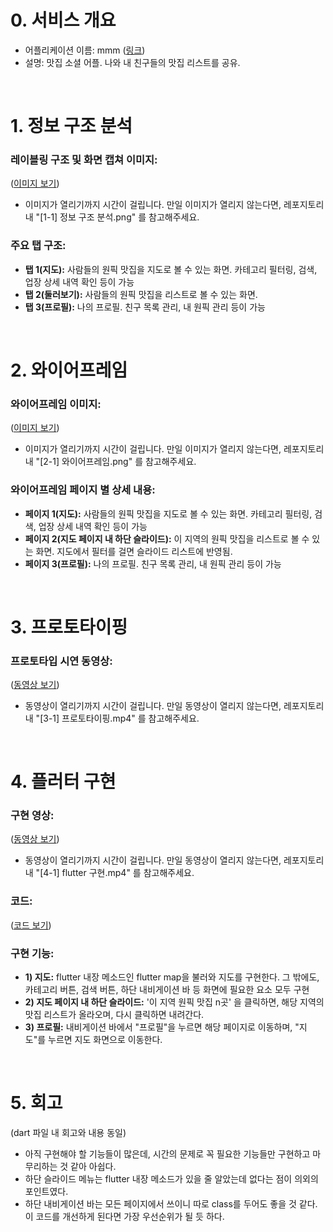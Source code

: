 # 0. 서비스 개요
- 어플리케이션 이름: mmm ([링크](https://mapmapmap.co/))
- 설명: 맛집 소셜 어플. 나와 내 친구들의 맛집 리스트를 공유.

</br>

# 1. 정보 구조 분석

### 레이블링 구조 및 화면 캡쳐 이미지:
([이미지 보기](https://github.com/HWKKK/AIFFEL_quest_cr/blob/main/Flutter/F04/%5B1-1%5D%20%EC%A0%95%EB%B3%B4%20%EA%B5%AC%EC%A1%B0%20%EB%B6%84%EC%84%9D.png))
* 이미지가 열리기까지 시간이 걸립니다. 만일 이미지가 열리지 않는다면, 레포지토리 내 "[1-1] 정보 구조 분석.png" 를 참고해주세요.

### 주요 탭 구조:
- **탭 1(지도):** 사람들의 원픽 맛집을 지도로 볼 수 있는 화면. 카테고리 필터링, 검색, 업장 상세 내역 확인 등이 가능
- **탭 2(둘러보기):** 사람들의 원픽 맛집을 리스트로 볼 수 있는 화면.
- **탭 3(프로필):** 나의 프로필. 친구 목록 관리, 내 원픽 관리 등이 가능

</br>

# 2. 와이어프레임
### 와이어프레임 이미지:
([이미지 보기](https://github.com/HWKKK/AIFFEL_quest_cr/blob/main/Flutter/F04/%5B1-1%5D%20%EC%A0%95%EB%B3%B4%20%EA%B5%AC%EC%A1%B0%20%EB%B6%84%EC%84%9D.png](https://github.com/HWKKK/AIFFEL_quest_cr/blob/main/Flutter/F04/%5B2-1%5D%20%EC%99%80%EC%9D%B4%EC%96%B4%ED%94%84%EB%A0%88%EC%9E%84.png)))
* 이미지가 열리기까지 시간이 걸립니다. 만일 이미지가 열리지 않는다면, 레포지토리 내 "[2-1] 와이어프레임.png" 를 참고해주세요.

### 와이어프레임 페이지 별 상세 내용:
- **페이지 1(지도):** 사람들의 원픽 맛집을 지도로 볼 수 있는 화면. 카테고리 필터링, 검색, 업장 상세 내역 확인 등이 가능
- **페이지 2(지도 페이지 내 하단 슬라이드):** 이 지역의 원픽 맛집을 리스트로 볼 수 있는 화면. 지도에서 필터를 걸면 슬라이드 리스트에 반영됨.
- **페이지 3(프로필):** 나의 프로필. 친구 목록 관리, 내 원픽 관리 등이 가능

</br>

# 3. 프로토타이핑
### 프로토타입 시연 동영상:
([동영상 보기](https://github.com/HWKKK/AIFFEL_quest_cr/blob/main/Flutter/F04/%5B3-1%5D%ED%94%84%EB%A1%9C%ED%86%A0%ED%83%80%EC%9D%B4%ED%95%91.mp4))
* 동영상이 열리기까지 시간이 걸립니다. 만일 동영상이 열리지 않는다면, 레포지토리 내 "[3-1] 프로토타이핑.mp4" 를 참고해주세요.

</br>

# 4. 플러터 구현
### 구현 영상:
([동영상 보기](https://github.com/HWKKK/AIFFEL_quest_cr/blob/main/Flutter/F04/%5B4-1%5D%20flutter%20%EA%B5%AC%ED%98%84.mp4))
* 동영상이 열리기까지 시간이 걸립니다. 만일 동영상이 열리지 않는다면, 레포지토리 내 "[4-1] flutter 구현.mp4" 를 참고해주세요.

### 코드:
([코드 보기](https://github.com/HWKKK/AIFFEL_quest_cr/blob/main/Flutter/F04/F04.dart))

### 구현 기능:
- **1) 지도:** flutter 내장 메소드인 flutter map을 불러와 지도를 구현한다. 그 밖에도, 카테고리 버튼, 검색 버튼, 하단 내비게이션 바 등 화면에 필요한 요소 모두 구현
- **2) 지도 페이지 내 하단 슬라이드:** '이 지역 원픽 맛집 n곳' 을 클릭하면, 해당 지역의 맛집 리스트가 올라오며, 다시 클릭하면 내려간다.
- **3) 프로필:** 내비게이션 바에서 "프로필"을 누르면 해당 페이지로 이동하며, "지도"를 누르면 지도 화면으로 이동한다.

</br>

# 5. 회고
(dart 파일 내 회고와 내용 동일)
- 아직 구현해야 할 기능들이 많은데, 시간의 문제로 꼭 필요한 기능들만 구현하고 마무리하는 것 같아 아쉽다.
- 하단 슬라이드 메뉴는 flutter 내장 메소드가 있을 줄 알았는데 없다는 점이 의외의 포인트였다.
- 하단 내비게이션 바는 모든 페이지에서 쓰이니 따로 class를 두어도 좋을 것 같다. 이 코드를 개선하게 된다면 가장 우선순위가 될 듯 하다.

